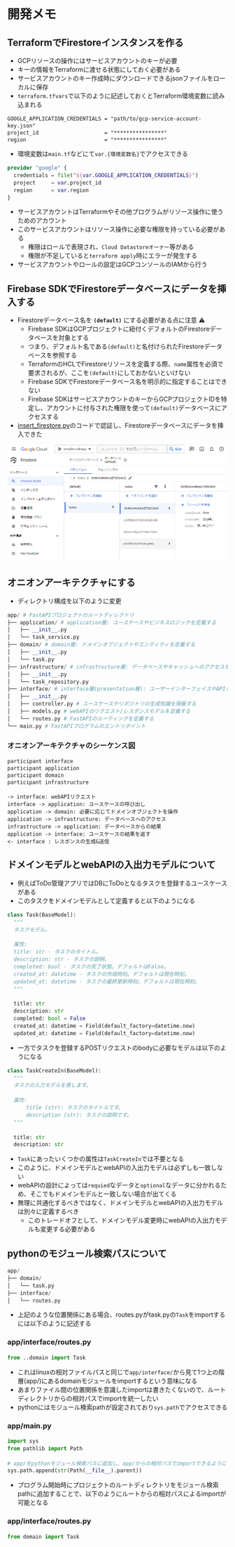 # 開発メモ

## TerraformでFirestoreインスタンスを作る
- GCPリソースの操作にはサービスアカウントのキーが必要
- キーの情報をTerraformに渡せる状態にしておく必要がある
- サービスアカウントのキー作成時にダウンロードできるjsonファイルをローカルに保存
- `terraform.tfvars`で以下のように記述しておくとTerraform環境変数に読み込まれる

```
GOOGLE_APPLICATION_CREDENTIALS = "path/to/gcp-service-account-key.json"
project_id                     = "****************"
region                         = "****************"
```

- 環境変数は`main.tf`などにて`var.{環境変数名}`でアクセスできる

```tf
provider "google" {
  credentials = file("${var.GOOGLE_APPLICATION_CREDENTIALS}")
  project     = var.project_id
  region      = var.region
}
```

- サービスアカウントはTerraformやその他プログラムがリソース操作に使うためのアカウント
- このサービスアカウントはリソース操作に必要な権限を持っている必要がある
  - 権限はロールで表現され、`Cloud Datastoreオーナー`等がある
  - 権限が不足していると`terraform apply`時にエラーが発生する
- サービスアカウントやロールの設定はGCPコンソールのIAMから行う

## Firebase SDKでFirestoreデータベースにデータを挿入する
- Firestoreデータベース名を **`(default)`** にする必要がある点に注意 :warning:
  - Firebase SDKはGCPプロジェクトに紐付くデフォルトのFirestoreデータベースを対象とする
  - つまり、デフォルト名である`(default)`と名付けられたFirestoreデータベースを参照する
  - TerraformのHCLでFirestoreリソースを定義する際、`name`属性を必須で要求されるが、ここを`(default)`にしておかないといけない
  - Firebase SDKでFirestoreデータベース名を明示的に指定することはできない
  - Firebase SDKはサービスアカウントのキーからGCPプロジェクトIDを特定し、アカウントに付与された権限を使って`(default)`データベースにアクセスする
- [insert_firestore.py](./src/insert_firestore.py)のコードで認証し、Firestoreデータベースにデータを挿入できた

![alt text](./images/firebase-sdk-insert.png)

## オニオンアーキテクチャにする
- ディレクトリ構成を以下のように変更

```py
app/ # FastAPIプロジェクトのルートディレクトリ
├── application/ # application層: ユースケースやビジネスロジックを定義する
│   ├── __init__.py
│   └── task_service.py
├── domain/ # domain層: ドメインオブジェクトやエンティティを定義する
│   ├── __init__.py
│   └── task.py
├── infrastructure/ # infrastructure層: データベースやキャッシュへのアクセスを定義する
│   ├── __init__.py
│   └── task_repository.py
├── interface/ # interface層(presentation層): ユーザーインターフェイスやAPIを定義する
│   ├── __init__.py
│   ├── controller.py # ユースケースやリポジトリの生成知識を隠蔽する
│   ├── models.py # webAPIのリクエスト/レスポンスモデルを定義する
│   └── routes.py # FastAPIのルーティングを定義する
└── main.py # FastAPIプログラムのエントリポイント
```

### オニオンアーキテクチャのシーケンス図
```plantuml
participant interface
participant application
participant domain
participant infrastructure

-> interface: webAPIリクエスト
interface -> application: ユースケースの呼び出し
application -> domain: 必要に応じてドメインオブジェクトを操作
application -> infrastructure: データベースへのアクセス
infrastructure -> application: データベースからの結果
application -> interface: ユースケースの結果を返す
<- interface : レスポンスの生成&送信
```

## ドメインモデルとwebAPIの入出力モデルについて
- 例えばToDo管理アプリではDBにToDoとなるタスクを登録するユースケースがある
- このタスクをドメインモデルとして定義すると以下のようになる

```py
class Task(BaseModel):
  """
  タスクモデル。

  属性:
  title: str - タスクのタイトル。
  description: str - タスクの説明。
  completed: bool - タスクの完了状態。デフォルトはFalse。
  created_at: datetime - タスクの作成時刻。デフォルトは現在時刻。
  updated_at: datetime - タスクの最終更新時刻。デフォルトは現在時刻。
  """

  title: str
  description: str
  completed: bool = False
  created_at: datetime = Field(default_factory=datetime.now)
  updated_at: datetime = Field(default_factory=datetime.now)
```

- 一方でタスクを登録するPOSTリクエストのbodyに必要なモデルは以下のようになる

```py
class TaskCreateIn(BaseModel):
  """
  タスクの入力モデルを表します。

  属性:
      title (str): タスクのタイトルです。
      description (str): タスクの説明です。
  """

  title: str
  description: str
```

- `Task`にあったいくつかの属性は`TaskCreateIn`では不要となる
- このように、ドメインモデルとwebAPIの入出力モデルは必ずしも一致しない
- webAPIの設計によっては`requied`なデータと`optional`なデータに分かれるため、そこでもドメインモデルと一致しない場合が出てくる
- 無理に共通化するべきではなく、ドメインモデルとwebAPIの入出力モデルは別々に定義するべき
  - このトレードオフとして、ドメインモデル変更時にwebAPIの入出力モデルも変更する必要がある

## pythonのモジュール検索パスについて

```py
app/
├── domain/
│   └── task.py
├── interface/
│   └── routes.py
```

- 上記のような位置関係にある場合、routes.pyがtask.pyの`Task`をimportするには以下のように記述する

### app/interface/routes.py
```py
from ..domain import Task
```

- これはlinuxの相対ファイルパスと同じで`app/interface/`から見て1つ上の階層(app/)にあるdomainモジュールをimportするという意味になる
- あまりファイル間の位置関係を意識したimportは書きたくないので、ルートディレクトリからの相対パスでimportを統一したい
- pythonにはモジュール検索pathが設定されており`sys.path`でアクセスできる

### app/main.py
```py
import sys
from pathlib import Path

# app/をpythonモジュール検索パスに追加し、app/からの相対パスでimportできるようにする
sys.path.append(str(Path(__file__).parent))
```

- プログラム開始時にプロジェクトのルートディレクトリをモジュール検索pathに追加することで、以下のようにルートからの相対パスによるimportが可能となる

### app/interface/routes.py
```py
from domain import Task
```
